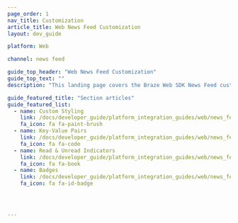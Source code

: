 ```yaml
---
page_order: 1
nav_title: Customization
article_title: Web News Feed Customization
layout: dev_guide

platform: Web

channel: news feed

guide_top_header: "Web News Feed Customization"
guide_top_text: ""
description: "This landing page covers the Braze Web SDK News Feed customization options."

guide_featured_title: "Section articles"
guide_featured_list:
  - name: Custom Styling
    link: /docs/developer_guide/platform_integration_guides/web/news_feed/customization/custom_styling/
    fa_icon: fa fa-paint-brush
  - name: Key-Value Pairs
    link: /docs/developer_guide/platform_integration_guides/web/news_feed/customization/key_value_pairs/
    fa_icon: fa fa-code
  - name: Read & Unread Indicators
    link: /docs/developer_guide/platform_integration_guides/web/news_feed/customization/read_and_unread/
    fa_icon: fa fa-book
  - name: Badges
    link: /docs/developer_guide/platform_integration_guides/web/news_feed/customization/badges/
    fa_icon: fa fa-id-badge




---
```

<br><br>